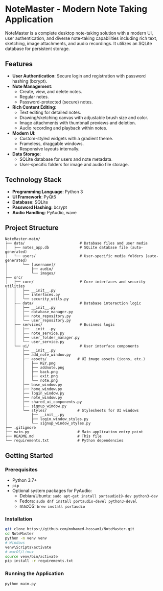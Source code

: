# NoteMaster - Modern Note Taking Application

NoteMaster is a complete desktop note-taking solution with a modern UI, user authentication, and diverse note-taking capabilities including rich text, sketching, image attachments, and audio recordings. It utilizes an SQLite database for persistent storage.

## Features

- **User Authentication**: Secure login and registration with password hashing (bcrypt).
- **Note Management**:
  - Create, view, and delete notes.
  - Regular notes.
  - Password-protected (secure) notes.
- **Rich Content Editing**:
  - Text editing for detailed notes.
  - Drawing/sketching canvas with adjustable brush size and color.
  - Image attachments with thumbnail previews and deletion.
  - Audio recording and playback within notes.
- **Modern UI**:
  - Custom-styled widgets with a gradient theme.
  - Frameless, draggable windows.
  - Responsive layouts internally.
- **Data Storage**:
  - SQLite database for users and note metadata.
  - User-specific folders for image and audio file storage.

## Technology Stack

- **Programming Language**: Python 3
- **UI Framework**: PyQt5
- **Database**: SQLite
- **Password Hashing**: bcrypt
- **Audio Handling**: PyAudio, wave

## Project Structure

```plaintext
NoteMaster-main/
├── data/                         # Database files and user media
│   ├── notes_app.db              # SQLite database file (auto-generated)
│   └── users/                    # User-specific media folders (auto-generated)
│       └── [username]/
│           ├── audio/
│           └── images/
├── src/
│   ├── core/                     # Core interfaces and security utilities
│   │   ├── __init__.py
│   │   ├── interfaces.py
│   │   └── security_utils.py
│   ├── data/                     # Database interaction logic
│   │   ├── __init__.py
│   │   ├── database_manager.py
│   │   ├── note_repository.py
│   │   └── user_repository.py
│   ├── services/                 # Business logic
│   │   ├── __init__.py
│   │   ├── note_service.py
│   │   ├── user_folder_manager.py
│   │   └── user_service.py
│   └── ui/                       # User interface components
│       ├── __init__.py
│       ├── add_note_window.py
│       ├── assets/              # UI image assets (icons, etc.)
│       │   ├── KEY.png
│       │   ├── addnote.png
│       │   ├── back.png
│       │   ├── exit.png
│       │   └── note.png
│       ├── base_window.py
│       ├── home_window.py
│       ├── login_window.py
│       ├── note_window.py
│       ├── shared_ui_components.py
│       ├── signup_window.py
│       └── styles/              # Stylesheets for UI windows
│           ├── __init__.py
│           ├── login_window_styles.py
│           └── signup_window_styles.py
├── .gitignore
├── main.py                      # Main application entry point
├── README.md                    # This file
└── requirements.txt             # Python dependencies
```

## Getting Started

### Prerequisites

- Python 3.7+
- `pip`
- Optional system packages for PyAudio:
  - Debian/Ubuntu: `sudo apt-get install portaudio19-dev python3-dev`
  - Fedora: `sudo dnf install portaudio-devel python3-devel`
  - macOS: `brew install portaudio`

### Installation

```bash
git clone https://github.com/mohamed-hossam1/NoteMaster.git
cd NoteMaster
python -m venv venv
# Windows
venv\Scripts\activate
# macOS/Linux
source venv/bin/activate
pip install -r requirements.txt
```

### Running the Application

```bash
python main.py
```
